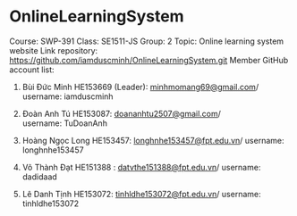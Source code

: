 # OnlineLearningSystem
Course: SWP-391
Class: SE1511-JS
Group: 2
Topic:  Online learning system website
Link repository: https://github.com/iamduscminh/OnlineLearningSystem.git
Member GitHub account list: 
1.	Bùi Đức Minh HE153669 (Leader): minhmomang69@gmail.com/ 
username: iamduscminh

2.	Đoàn Anh Tú HE153087:  doananhtu2507@gmail.com/  
username: TuDoanAnh 

3.	Hoàng Ngọc Long HE153457: longhnhe153457@fpt.edu.vn/ 
username: longhnhe153457

4.	Võ Thành Đạt HE151388 : datvthe151388@fpt.edu.vn/ 
username: dadidaad

5.	Lê Danh Tịnh HE153072: tinhldhe153072@fpt.edu.vn/ 
username: tinhldhe153072
